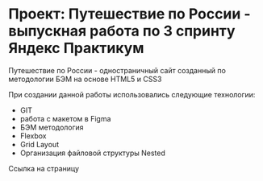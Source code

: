 # Проект: Путешествие по России - выпускная работа по 3 спринту Яндекс Практикум

Путешествие по России - одностраничный сайт созданный по методологии БЭМ на основе HTML5 и CSS3

При создании данной работы использовались следующие технологии:

* GIT
* работа с макетом в Figma
* БЭМ методология
* Flexbox
* Grid Layout
* Организация файловой структуры Nested

Ссылка на страницу
